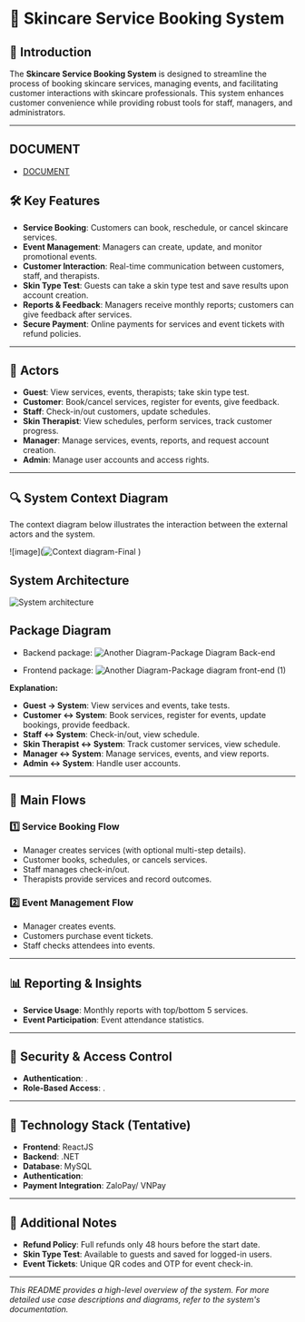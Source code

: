 # 📖 Skincare Service Booking System

## 🌟 Introduction
The **Skincare Service Booking System** is designed to streamline the process of booking skincare services, managing events, and facilitating customer interactions with skincare professionals. This system enhances customer convenience while providing robust tools for staff, managers, and administrators.

---

## DOCUMENT
- [DOCUMENT](https://docs.google.com/document/d/175XiFym-YpAiUe4I1nQgz5gRQ5I5JFviCiXpIX6ph_A/edit?tab=t.0#heading=h.w1od5y64bg0k)

## 🛠️ Key Features
- **Service Booking**: Customers can book, reschedule, or cancel skincare services.
- **Event Management**: Managers can create, update, and monitor promotional events.
- **Customer Interaction**: Real-time communication between customers, staff, and therapists.
- **Skin Type Test**: Guests can take a skin type test and save results upon account creation.
- **Reports & Feedback**: Managers receive monthly reports; customers can give feedback after services.
- **Secure Payment**: Online payments for services and event tickets with refund policies.

---

## 👥 Actors
- **Guest**: View services, events, therapists; take skin type test.
- **Customer**: Book/cancel services, register for events, give feedback.
- **Staff**: Check-in/out customers, update schedules.
- **Skin Therapist**: View schedules, perform services, track customer progress.
- **Manager**: Manage services, events, reports, and request account creation.
- **Admin**: Manage user accounts and access rights.

---

## 🔍 System Context Diagram
The context diagram below illustrates the interaction between the external actors and the system. <br>

![image](![Context diagram-Final](https://github.com/user-attachments/assets/814eb86a-3a7b-4df8-8934-5e9dbc1fe8f3)
)

## System Architecture 

![System architecture](https://github.com/user-attachments/assets/13bb6753-5783-4220-87b8-64ae5de87e88)

## Package Diagram

- Backend package:
![Another Diagram-Package Diagram Back-end](https://github.com/user-attachments/assets/56096160-c2d7-4343-96e1-442a30abc82c)

- Frontend package:
![Another Diagram-Package diagram front-end (1)](https://github.com/user-attachments/assets/bd2e333d-cc37-4c67-ac7c-087d82d1cda2)




**Explanation:**
- **Guest → System**: View services and events, take tests.
- **Customer ↔ System**: Book services, register for events, update bookings, provide feedback.
- **Staff ↔ System**: Check-in/out, view schedule.
- **Skin Therapist ↔ System**: Track customer services, view schedule.
- **Manager ↔ System**: Manage services, events, and view reports.
- **Admin ↔ System**: Handle user accounts.

---

## 🔄 Main Flows

### 1️⃣ Service Booking Flow
- Manager creates services (with optional multi-step details).
- Customer books, schedules, or cancels services.
- Staff manages check-in/out.
- Therapists provide services and record outcomes.

### 2️⃣ Event Management Flow
- Manager creates events.
- Customers purchase event tickets.
- Staff checks attendees into events.

---

## 📊 Reporting & Insights
- **Service Usage**: Monthly reports with top/bottom 5 services.
- **Event Participation**: Event attendance statistics.

---

## 🔐 Security & Access Control
- **Authentication**: .
- **Role-Based Access**: .

---

## 🚀 Technology Stack (Tentative)
- **Frontend**: ReactJS
- **Backend**: .NET
- **Database**: MySQL
- **Authentication**: 
- **Payment Integration**: ZaloPay/ VNPay

---

## 📝 Additional Notes
- **Refund Policy**: Full refunds only 48 hours before the start date.
- **Skin Type Test**: Available to guests and saved for logged-in users.
- **Event Tickets**: Unique QR codes and OTP for event check-in.

---

*This README provides a high-level overview of the system. For more detailed use case descriptions and diagrams, refer to the system's documentation.*

